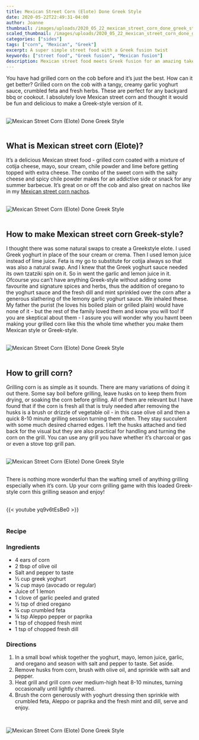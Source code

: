 ```yaml
---
title: Mexican Street Corn (Elote) Done Greek Style
date: 2020-05-22T22:49:31-04:00
author: Joanne
thumbnail: /images/uploads/2020_05_22_mexican_street_corn_done_greek_style_1.jpg
scaled_thumbnail: /images/uploads/2020_05_22_mexican_street_corn_done_greek_style_0.jpg
categories: ["sides"]
tags: ["corn", "Mexican", "Greek"]
excerpt: A super simple street food with a Greek fusion twist
keywords: ["street food", "Greek fusion", "Mexican fusion"]
description: Mexican street food meets Greek fusion for an amazing take on roasted corn
---
```


You have had grilled corn on the cob before and it’s just the best. How can it get better? Grilled corn on the cob with a tangy, creamy garlic yoghurt sauce, crumbled feta and fresh herbs. These are perfect for any backyard bbq  or cookout. I absolutely love Mexican street corn and thought it would be fun and delicious  to make a Greek-style version of it. 
</br>
</br>

![Mexican Street Corn (Elote) Done Greek Style](/images/uploads/2020_05_22_mexican_street_corn_done_greek_style_2.jpg)
</br>
</br>

## What is Mexican street corn (Elote)? 
It’s a delicious Mexican street food - grilled corn coated with a mixture of cotija cheese, mayo, sour cream, chile powder and lime before getting topped with extra cheese. The combo of the sweet corn with the salty cheese and spicy chile powder makes for an addictive side or snack for any summer barbecue. It’s great on or off the cob and also great on nachos like in my [Mexican street corn nachos](https://www.oliveandmango.com/mexican-street-corn-nachos/).
</br>
</br>

![Mexican Street Corn (Elote) Done Greek Style](/images/uploads/2020_05_22_mexican_street_corn_done_greek_style_3.jpg)
</br>
</br>

## How to make Mexican street corn Greek-style? 
I thought there was some natural swaps to create a Greekstyle elote. I used Greek yoghurt in place of the sour cream or crema. Then I used lemon juice instead of lime juice. Feta is my go to substitute for cotija always so that was also a natural swap. And I knew that the Greek yoghurt sauce needed its own tzatziki spin on it. So in went the garlic and lemon juice in it. Ofcourse you can’t have anything Greek-style without adding some favourite and signature spices and herbs, thus the addition of oregano to the yoghurt sauce and the fresh dill and mint sprinkled over the corn after a generous slathering of the lemony garlic yoghurt sauce. We inhaled these. My father the purist (he loves his boiled plain or grilled plain) would have none of it - but the rest of the family loved them and know you will too! If you are skeptical about them - I assure you will wonder why you havnt been making your grilled corn like this the whole time whether you make them Mexican style or Greek-style.
</br>
</br>

![Mexican Street Corn (Elote) Done Greek Style](/images/uploads/2020_05_22_mexican_street_corn_done_greek_style_4.jpg)
</br>
</br>

## How to grill corn?
Grilling corn is as simple as it sounds. There are many variations of doing it out there. Some say boil before grilling, leave husks on to keep them from drying, or soaking the corn before grilling. All of them are relevant but I have found that if the corn is fresh all that is truly needed after removing the husks is a brush or drizzle of vegetable oil - in this case olive oil and then a quick 8-10 minute grilling session turning them often. They stay succulent with some much desired charred edges. I left the husks attached and tied back for the visual but they are also practical for handling and turning the corn on the grill. You can use any grill you have whether it’s charcoal or gas or even a stove top grill pan.
</br>
</br>

![Mexican Street Corn (Elote) Done Greek Style](/images/uploads/2020_05_22_mexican_street_corn_done_greek_style_5.jpg)
</br>
</br>

There is nothing more wonderful than the wafting smell of anything grilling especially when it’s corn. Up your corn grilling game with this loaded Greek-style corn this grilling season and enjoy!
</br>
</br>

{{< youtube yq9v6tEsBe0 >}}
</br>
</br>

### Recipe
### Ingredients 

* <span itemprop="ingredients">4 ears of corn </span>
* <span itemprop="ingredients">2 tbsp of olive oil </span>
* <span itemprop="ingredients">Salt and pepper to taste </span>
* <span itemprop="ingredients">&frac12; cup greek yoghurt </span>
* <span itemprop="ingredients">&frac14; cup mayo (avocado or regular) </span>
* <span itemprop="ingredients">Juice of 1 lemon </span>
* <span itemprop="ingredients">1 clove of garlic peeled and grated </span>
* <span itemprop="ingredients">&frac12; tsp of dried oregano </span>
* <span itemprop="ingredients">&frac14; cup crumbled feta </span>
* <span itemprop="ingredients">&frac14; tsp Aleppo pepper or paprika </span>
* <span itemprop="ingredients">1 tsp of chopped fresh mint </span>
* <span itemprop="ingredients">1 tsp of chopped fresh dill </span>

### Directions 

1. In a small bowl whisk together the yoghurt, mayo, lemon juice, garlic, and oregano and season with salt and pepper to taste. Set aside.
2. Remove husks from corn, brush with olive oil, and sprinkle with salt and pepper. 
3. Heat grill and grill corn over medium-high heat 8-10 minutes, turning occasionally until lightly charred. 
4. Brush the corn generously with yoghurt dressing then sprinkle with crumbled feta, Aleppo or paprika and the fresh mint and dill, serve and enjoy. 

</br>

![Mexican Street Corn (Elote) Done Greek Style](/images/uploads/2020_05_22_mexican_street_corn_done_greek_style_6.jpg)